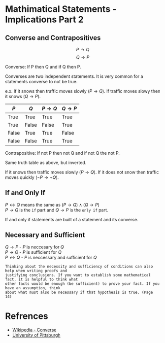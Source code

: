 # Mathimatical Statements - Implications Part 2

## Converse and Contrapositives
$$P\to Q$$
$$Q\to P$$

Converse: If P then Q and if Q then P.

Converses are two independent statements. It is very common for a statements converse to not be true. 

e.x. If it snows then traffic moves slowly ($P \to Q$). If traffic moves slowy then it snows ($Q \to P$).

| $P$ | $Q$ | $P \to Q$| $Q \to P$ |
|-----|-----|----------|-----------|
|True |True| True| True |
|True |False| False| True |
|False |True| True| False |
|False |False| True| True |

Contrapositive: If not P then not Q and if not Q the not P.

Same truth table as above, but inverted.

If it snows then traffic moves slowly ($P \to Q$). If it does not snow then traffic moves quickly ($\neg P \to \neg Q$).

## If and Only If

$P \leftrightarrow Q$ means the same as $(P \to Q) \wedge (Q \to P)$\
$P \to Q$ is the `if` part and $Q \to P$ is the `only if` part.

If and only if statements are built of a statement and its converse.

## Necessary and Sufficient

$Q \to P$ - $P$ is neccesary for $Q$\
$P \to Q$ - $P$ is sufficient for $Q$\
$P \leftrightarrow Q$ - $P$ is neccessary and sufficient for $Q$

```
Thinking about the necessity and sufficiency of conditions can also help when writing proofs and
justifying conclusions. If you want to establish some mathematical fact, it is helpful to think what 
other facts would be enough (be sufficient) to prove your fact. If you have an assumption, think 
about what must also be necessary if that hypothesis is true. (Page 14)
``` 

# Refrences
 - [Wikipedia - Converse](https://en.wikipedia.org/wiki/Converse_(logic))
 - [University of Pittsburgh](https://people.cs.pitt.edu/~milos/courses/cs441/lectures/Class1.pdf)
